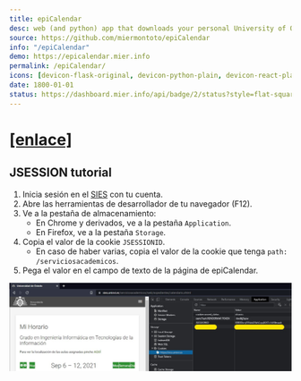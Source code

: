 ```yaml
---
title: epiCalendar
desc: web (and python) app that downloads your personal University of Oviedo calendar in ICS or CSV format.
source: https://github.com/miermontoto/epiCalendar
info: "/epiCalendar"
demo: https://epicalendar.mier.info
permalink: /epiCalendar/
icons: [devicon-flask-original, devicon-python-plain, devicon-react-plain]
date: 1800-01-01
status: https://dashboard.mier.info/api/badge/2/status?style=flat-square
---
```


# [\[enlace\]](https://epicalendar.mier.info)

## JSESSION tutorial
1. Inicia sesión en el [SIES](https://sies.uniovi.es/serviciosacademicos/) con tu cuenta.
2. Abre las herramientas de desarrollador de tu navegador (F12).
3. Ve a la pestaña de almacenamiento:
    - En Chrome y derivados, ve a la pestaña `Application`.
    - En Firefox, ve a la pestaña `Storage`.
4. Copia el valor de la cookie `JSESSIONID`.
    - En caso de haber varias, copia el valor de la cookie que tenga `path: /serviciosacademicos`.
5. Pega el valor en el campo de texto de la página de epiCalendar.

<img src="https://github.com/Bimo99B9/autoUniCalendar/blob/main/assets/cookies.jpg?raw=true" width="1000em" alt="JSESSIONID cookie"/>
